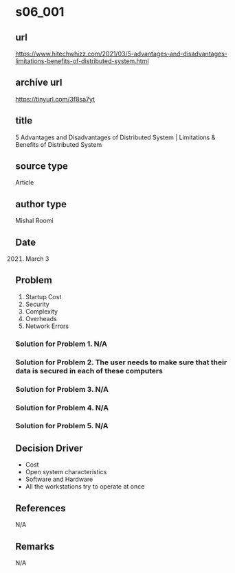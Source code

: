 # s06_001

## url
https://www.hitechwhizz.com/2021/03/5-advantages-and-disadvantages-limitations-benefits-of-distributed-system.html

## archive url
https://tinyurl.com/3f8sa7yt

## title
5 Advantages and Disadvantages of Distributed System | Limitations & Benefits of Distributed System

## source type
Article

## author type
Mishal Roomi

## Date
2021. March 3

## Problem
1. Startup Cost
2. Security
3. Complexity
4. Overheads
5. Network Errors

### Solution for Problem 1. N/A
### Solution for Problem 2. The user needs to make sure that their data is secured in each of these computers
### Solution for Problem 3. N/A
### Solution for Problem 4. N/A
### Solution for Problem 5. N/A

## Decision Driver
- Cost
- Open system characteristics
- Software and Hardware
- All the workstations try to operate at once

## References
N/A

## Remarks
N/A